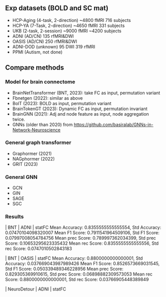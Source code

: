 ## Exp datasets (BOLD and SC mat)

 * HCP-Aging (4-task, 2-direction) ~4800 fMRI 716 subjects
 * HCP-YA (7-Task, 2-direction) ~4650 fMRI 331 subjects
 * UKB (2-task, 2-session) ~9000 fMRI ~4200 subjects
 * ADNI (AD/CN) 135 rfMRI&DWI
 * OASIS (AD/CN) 250 rfMRI&DWI
 * ADNI-DOD (unknown) 95 DWI 319 rfMRI
 * PPMI (Autism, not done)

## Compare methods

### Model for brain connectome

 * BrainNetTransformer (BNT, 2023): take FC as input, permutation variant
 * Fbnetgen (2022): similar as above
 * BolT (2023): BOLD as input, permutation variant
 * BrainTokenGT (2023): Dynamic FC as input, permutation invariant
 * BrainGNN (2021): Adj and node feature as input, node aggregation twice.
 * GNNs (older than 2020) from https://github.com/basiralab/GNNs-in-Network-Neuroscience

### General graph transformer

 * Graphormer (2021)
 * NAGphormer (2022)
 * GRIT (2023)

### General GNN

 * GCN
 * GIN
 * SAGE
 * SGC

### Results

|   BNT |   ADNI    |   statFC
Mean Accuracy: 0.8355555555555554, Std Accuracy: 0.07470104098320007
Mean F1 Score: 0.7911541964509106, Std F1 Score: 0.07997008054784756
Mean prec Score: 0.789997362034399, Std prec Score: 0.10653295623335432
Mean rec Score: 0.8355555555555556, Std rec Score: 0.0747010502843183

|   BNT |   OASIS   |   statFC
Mean Accuracy: 0.8800000000000001, Std Accuracy: 0.037669043987989426
Mean F1 Score: 0.8526573669031545, Std F1 Score: 0.050339489346228956
Mean prec Score: 0.829305369910615, Std prec Score: 0.06898882309573053
Mean rec Score: 0.8800000000000001, Std rec Score: 0.03766905448389849

|   NeuroDetour |   ADNI    |   statFC
